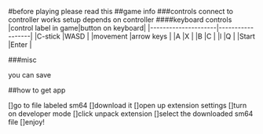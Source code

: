 #before playing please read this
##game info
###controls
connect to controller works setup depends on controller
####keyboard controls
|control label in game|button on keyboard|
|---------------------|------------------|
|C-stick              |WASD              |
|movement             |arrow keys        |
|A                    |X                 |
|B                    |C                 |
|l                    |Q                 |
|Start                |Enter             |

###misc

you can save

##how to get app

[]go to file labeled sm64
[]download it
[]open up extension settings
[]turn on developer mode
[]click unpack extension
[]select the downloaded sm64 file
[]enjoy!
